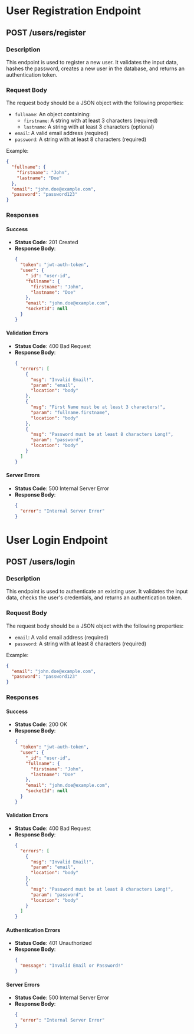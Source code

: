 # User Registration Endpoint

## POST /users/register

### Description

This endpoint is used to register a new user. It validates the input data, hashes the password, creates a new user in the database, and returns an authentication token.

### Request Body

The request body should be a JSON object with the following properties:

- `fullname`: An object containing:
  - `firstname`: A string with at least 3 characters (required)
  - `lastname`: A string with at least 3 characters (optional)
- `email`: A valid email address (required)
- `password`: A string with at least 8 characters (required)

Example:

```json
{
  "fullname": {
    "firstname": "John",
    "lastname": "Doe"
  },
  "email": "john.doe@example.com",
  "password": "password123"
}
```

### Responses

#### Success

- **Status Code**: 201 Created
- **Response Body**:
  ```json
  {
    "token": "jwt-auth-token",
    "user": {
      "_id": "user-id",
      "fullname": {
        "firstname": "John",
        "lastname": "Doe"
      },
      "email": "john.doe@example.com",
      "socketId": null
    }
  }
  ```

#### Validation Errors

- **Status Code**: 400 Bad Request
- **Response Body**:
  ```json
  {
    "errors": [
      {
        "msg": "Invalid Email!",
        "param": "email",
        "location": "body"
      },
      {
        "msg": "First Name must be at least 3 characters!",
        "param": "fullname.firstname",
        "location": "body"
      },
      {
        "msg": "Password must be at least 8 characters Long!",
        "param": "password",
        "location": "body"
      }
    ]
  }
  ```

#### Server Errors

- **Status Code**: 500 Internal Server Error
- **Response Body**:
  ```json
  {
    "error": "Internal Server Error"
  }
  ```

# User Login Endpoint

## POST /users/login

### Description

This endpoint is used to authenticate an existing user. It validates the input data, checks the user's credentials, and returns an authentication token.

### Request Body

The request body should be a JSON object with the following properties:

- `email`: A valid email address (required)
- `password`: A string with at least 8 characters (required)

Example:

```json
{
  "email": "john.doe@example.com",
  "password": "password123"
}
```

### Responses

#### Success

- **Status Code**: 200 OK
- **Response Body**:
  ```json
  {
    "token": "jwt-auth-token",
    "user": {
      "_id": "user-id",
      "fullname": {
        "firstname": "John",
        "lastname": "Doe"
      },
      "email": "john.doe@example.com",
      "socketId": null
    }
  }
  ```

#### Validation Errors

- **Status Code**: 400 Bad Request
- **Response Body**:
  ```json
  {
    "errors": [
      {
        "msg": "Invalid Email!",
        "param": "email",
        "location": "body"
      },
      {
        "msg": "Password must be at least 8 characters Long!",
        "param": "password",
        "location": "body"
      }
    ]
  }
  ```

#### Authentication Errors

- **Status Code**: 401 Unauthorized
- **Response Body**:
  ```json
  {
    "message": "Invalid Email or Password!"
  }
  ```

#### Server Errors

- **Status Code**: 500 Internal Server Error
- **Response Body**:
  ```json
  {
    "error": "Internal Server Error"
  }
  ```
